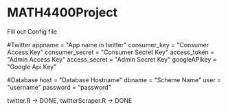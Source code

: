 # MATH4400Project
Fill out Config file

#Twitter
appname = "App name in twitter"
consumer_key = "Consumer Access Key"
consumer_secret = "Consumer Secret Key"
access_token = "Admin Access Key"
access_secret = "Admin Secret Key"
googleAPIkey = "Google Api Key"

#Database
host = "Database Hostname"
dbname = "Scheme Name"
user = "username"
password = "password"




twitter.R -> DONE,
twitterScraper.R -> DONE
